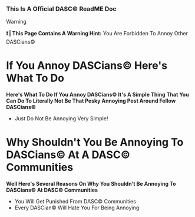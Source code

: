 ### This Is A Official DASC© ReadME Doc
>[!WARNING]
>**❗️ | This Page Contains A Warning Hint:** You Are Forbidden To Annoy Other DASCians©
# If You Annoy DASCians© Here's What To Do
**Here's What To Do If You Annoy DASCians© It's A Simple Thing That You Can Do To Literally Not Be That Pesky Annoying Pest Around Fellow DASCians©**
- Just Do Not Be Annoying Very Simple!
# Why Shouldn't You Be Annoying To DASCians© At A DASC© Communities
**Well Here's Several Reasons On Why You Shouldn't Be Annoying To DASCians© At DASC© Communities**
- You Will Get Punished From DASC© Communities
- Every DASCian© Will Hate You For Being Annoying
